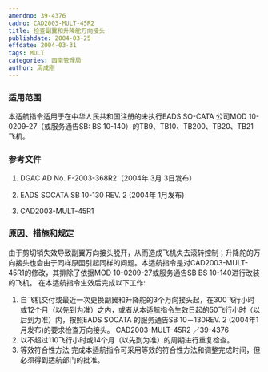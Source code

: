 ```yaml
---
amendno: 39-4376
cadno: CAD2003-MULT-45R2
title: 检查副翼和升降舵万向接头
publishdate: 2004-03-25
effdate: 2004-03-31
tags: MULT
categories: 西南管理局
author: 周成刚
---
```


### 适用范围 
本适航指令适用于在中华人民共和国注册的未执行EADS SO-CATA 公司MOD 10-0209-27（或服务通告SB: BS 10-140）的TB9、TB10、TB200、TB20、TB21飞机。

<!--more-->
### 参考文件
1.  DGAC AD No. F-2003-368R2（2004年 3月 3日发布） 
2. EADS SOCATA SB 10-130 REV. 2 (2004年 1月发布) 

3.  CAD2003-MULT-45R1 

### 原因、措施和规定 
 由于剪切销失效导致副翼万向接头脱开，从而造成飞机失去滚转控制；升降舵的万向接头也会由于同样原因引起同样的问题。本适航指令是对CAD2003-MULT-45R1的修改，其排除了依据MOD 10-0209-27或服务通告SB BS 10-140进行改装的飞机。 
在本适航指令生效后完成以下工作: 
1. 自飞机交付或最近一次更换副翼和升降舵的3个万向接头起，在300飞行小时或12个月（以先到为准）之内，或者从本适航指令生效日起的50飞行小时（以后到为准）内，按照EADS SOCATA 的服务通告SB 10－130REV. 2 (2004年1月发布)的要求检查万向接头。
  CAD2003-MULT-45R2   ／39-4376   
2. 以不超过110飞行小时或14个月（以先到为准）的周期进行重复检查。 
3. 等效符合性方法 
完成本适航指令可采用等效的符合性方法和调整完成时间，但必须得到适航部门的批准。

